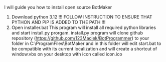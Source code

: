 I will guide you how to install open source BotMaker

1. Download python 3.12 !!! FOLLOW INSTRUCTION TO ENSURE THAT PYTHON AND PIP IS ADDED TO THE PATH !!!
2. Open installer.bat
This program will install all required python libraries and start install.py prorgam.
install.py program will clone github repository (https://github.com/123Maciek/BotProgrammer)
to your folder in C:\ProgramFiles\BotMaker and in this folder will edit start.bat to be compatible with its current localization
and will create a shortcut of window.vbs on your desktop with icon called icon.ico